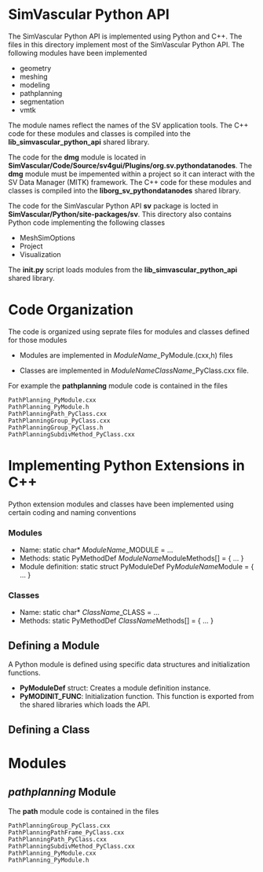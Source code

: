 
# SimVascular Python API 

The SimVascular Python API is implemented using Python and C++. The files in this directory implement most of the SimVascular Python API. The following modules have been implemented 

- geometry
- meshing
- modeling
- pathplanning
- segmentation
- vmtk

The module names reflect the names of the SV application tools. The C++ code for these modules and classes is compiled into the **lib_simvascular_python_api** shared library. 

The code for the **dmg** module is located in **SimVascular/Code/Source/sv4gui/Plugins/org.sv.pythondatanodes**. The  **dmg** module must be impemented within a project so it can interact with the SV Data Manager (MITK) framework. The C++ code for these modules and classes is compiled into the **liborg_sv_pythondatanodes** shared library.

The code for the SimVascular Python API **sv** package is locted in **SimVascular/Python/site-packages/sv**. This directory also contains Python code implementing the following classes

- MeshSimOptions 
- Project
- Visualization

The **__init__.py** script loads modules from the **lib_simvascular_python_api** shared library. 

# Code Organization

The code is organized using seprate files for modules and classes defined for those modules

  - Modules are implemented in *ModuleName*\_PyModule.(cxx,h) files
  
  - Classes are implemented in *ModuleNameClassName*\_PyClass.cxx file. 

For example the **pathplanning** module code is contained in the files
```
PathPlanning_PyModule.cxx
PathPlanning_PyModule.h
PathPlanningPath_PyClass.cxx
PathPlanningGroup_PyClass.cxx
PathPlanningGroup_PyClass.h
PathPlanningSubdivMethod_PyClass.cxx
```

# Implementing Python Extensions in C++

Python extension modules and classes have been implemented using certain coding and naming conventions

### Modules
- Name: static char* *ModuleName*_MODULE = ...
- Methods: static PyMethodDef *ModuleName*ModuleMethods[] = { ... }
- Module definition: static struct PyModuleDef Py*ModuleName*Module = { ... }

### Classes
- Name: static char* *ClassName*_CLASS = ...
- Methods: static PyMethodDef *ClassName*Methods[] = { ... }

## Defining a Module

A Python module is defined using specific data structures and initialization functions. 

- **PyModuleDef** struct: Creates a module definition instance.
- **PyMODINIT_FUNC**: Initialization function. This function is exported from the shared libraries which loads the API.


## Defining a Class


# Modules

## _pathplanning_ Module

The **path** module code is contained in the files
```
PathPlanningGroup_PyClass.cxx
PathPlanningPathFrame_PyClass.cxx
PathPlanningPath_PyClass.cxx
PathPlanningSubdivMethod_PyClass.cxx
PathPlanning_PyModule.cxx
PathPlanning_PyModule.h
```

